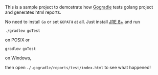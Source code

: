 This is a sample project to demostrate how [Gogradle](https://github.com/blindpirate/gogradle) tests golang project and generates html reports.

No need to install `Go` or set `GOPATH` at all. Just install [JRE 8+](http://www.oracle.com/technetwork/java/javase/downloads/jdk8-downloads-2133151.html) and run 

```
./gradlew goTest
```
on POSIX or

```
gradlew goTest
```
on Windows,

then open `./.gogradle/reports/test/index.html` to see what happened!
